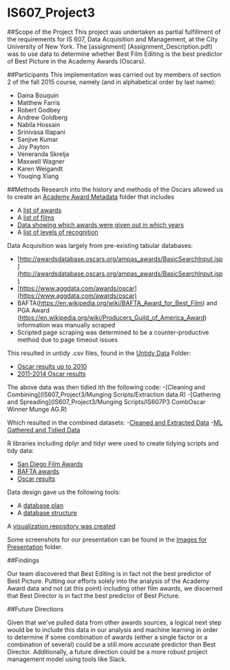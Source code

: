 # IS607_Project3
##Scope of the Project
This project was undertaken as partial fulfillment of the requirements for IS 607, Data Acquisition and Management, at the City University of New York.  The [assignment] (Assignment_Description.pdf) was to use data to determine whether Best Film Editing is the best predictor of Best Picture in the Academy Awards (Oscars).

##Participants
This implementation was carried out by members of section 2 of the fall 2015 course, namely (and in alphabetical order by last name):

- Daina Bouquin
- Matthew Farris
- Robert Godbey
- Andrew Goldberg
- Nabila Hossain
- Srinivasa Illapani
- Sanjive Kumar 
- Joy Payton
- Veneranda Skrelja
- Maxwell Wagner 
- Karen Weigandt
- Youqing Xiang

##Methods
Research into the history and methods of the Oscars allowed us to create an [Academy Award Metadata](Academy%20Award%20Metadata/) folder that includes
- A [list of awards](Academy%20Award%20Metadata/Oscar_Award_Category.csv)
- A [list of films](Academy%20Award%20Metadata/Film.csv)
- [Data showing which awards were given out in which years](Academy%20Award%20Metadata/Film_Oscar_Award.csv)
- A [list of levels of recognition](Academy%20Award%20Metadata/Oscar_Award_Type.csv)

Data Acquisition was largely from pre-existing tabular databases:
- [http://awardsdatabase.oscars.org/ampas_awards/BasicSearchInput.jsp](http://awardsdatabase.oscars.org/ampas_awards/BasicSearchInput.jsp)
- [https://www.aggdata.com/awards/oscar](https://www.aggdata.com/awards/oscar)
- BAFTA(https://en.wikipedia.org/wiki/BAFTA_Award_for_Best_Film) and PGA Award (https://en.wikipedia.org/wiki/Producers_Guild_of_America_Award) information was manually scraped
- Scripted page scraping was determined to be a counter-productive method due to page timeout issues

This resulted in untidy .csv files, found in the [Untidy Data](Untidy%20Data) Folder:
- [Oscar results up to 2010](Untidy%20Data/unclean_2010.csv)
- [2011-2014 Oscar results](Untidy%20Data/unclean_2014.csv)

The above data was then tidied ith the following code: 
-[Cleaning and Combining](IS607_Project3/Munging Scripts/Extraction data.R)
-[Gathering and Spreading](IS607_Project3/Munging Scripts/IS607P3 CombOscar Winner Munge AG.R)

Which resulted in the combined datasets:
-[Cleaned and Extracted Data](IS607_Project3/data/Oscar_data.csv)
-[ML Gathered and Tidied Data](IS607_Project3/data/tidyoscarnoms.csv)

R libraries including dplyr and tidyr were used to create tidying scripts and tidy data:
- [San Diego Film Awards](data/tidysdfcsawinners.csv)
- [BAFTA awards](data/tidybaftabestpicturewinners.csv)
- [Oscar results](data/tidy_oscar_winners.csv)

Data design gave us the following tools:
- A [database plan](Database%20Info/EER_screenshot.png)
- A [database structure](Database%20Info/project3_database_EER.mwb)	

A [visualization repository was created](/Visualization)

Some screenshots for our presentation can be found in the [Images for Presentation](Images%20for%20Presentation) folder.

##Findings

Our team discovered that Best Editing is in fact not the best predictor of Best Picture.  Putting our efforts solely into the analysis of the Academy Award data and not (at this point) including other film awards, we discerned that Best Director is in fact the best predictor of Best Picture.

##Future Directions

Given that we've pulled data from other awards sources, a logical next step would be to include this data in our analysis and machine learning in order to determine if some combination of awards (either a single factor or a combination of several) could be a still more accurate predictor than Best Director.  Additionally, a future direction could be a more robust project management model using tools like Slack.


